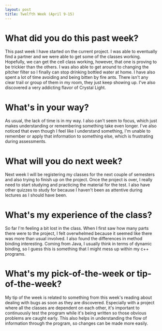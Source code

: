 ```yaml
---
layout: post
title: Twelfth Week (April 9-15) 
---
```


# What did you do this past week?
This past week I have started on the current project. I was able to eventually find a partner and we were able to get some of the classes working. Hopefully, we can get the cell class working, however, that one is proving to be trickier than the others. I was also able to get around to changing the pitcher filter so I finally can stop drinking bottled water at home. I have also spent a lot of time avoiding and being bitten by fire ants. There isn't any clear trail or group of them in my room, they just keep showing up. I've also discovered a very addicting flavor of Crystal Light. 

# What's in your way?
As usual, the lack of time is in my way. I also can't seem to focus, which just makes understanding or remembering something take even longer. I've also noticed that even though I feel like I understand something, I'm unable to remember or apply that information to something else, which is frustrating during assessments.  

# What will you do next week?
Next week I will be registering my classes for the next couple of semesters and also trying to finish up on the project. Once the project is over, I really need to start studying and practicing the material for the test. I also have other quizzes to study for because I haven't been as attentive during lectures as I should have been.  

# What's my experience of the class?
So far I'm feeling a bit lost in the class. When I first saw how many parts there were to the project, I felt overwhelmed because it seemed like there was more than usual involved. I also found the differences in method binding interesting. Coming from Java, I usually think in terms of dynamic binding, so I guess this is something that I might mess up within my c++ programs.  

# What's my pick-of-the-week or tip-of-the-week?
My tip of the week is related to something from this week's reading about dealing with bugs as soon as they are discovered. Especially with a project where all the classes are dependent on each other, it's important to continuously test the program while it's being written so those obvious problems are caught early. This also helps in understanding the flow of information through the program, so changes can be made more easily.  
